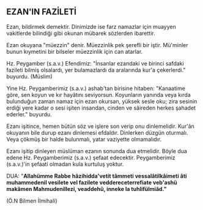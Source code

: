 ## EZAN'IN FAZİLETİ

Ezan, bildirmek demektir. Dinimizde ise farz namaz­lar için muayyen vakitlerde bilindiği gibi okunan mü­barek sözlerden ibarettir.

Ezan okuyana "müezzin" denir. Müezzinlik pek şe­refli bir iştir. Mü'minler bunun kıymetini bir bilseler müezzinlik için can atarlar.

Hz. Peygamber (s.a.v.) Efendimiz: "İnsanlar ezanda­ki ve birinci safdaki fazileti bilmiş olsalardı, yer bu­lamazlardı da aralarında kur'a çekerlerdi." buyurdu. (Müslim)

Yine Hz. Peygamberimiz (s.a.v.) ashab'tan birisine hi­taben: "Kanaatime göre, sen koyun ve kır hayâtını se­viyorsun. Koyunların yanında veya kırda bulundu­ğun zaman namaz için ezan okursan, yüksek sesle oku; zira sesinin erdiği yere kadar o sesi işiten insan­dan, cinden ve sâireden herkes şahadet ederler." bu­yurdu.

Ezanı işitince, hemen bütün söz ve işlere son verip onu dinlemelidir. Kur'ân okuyanın bile durup ezanı dinlemesi efdaldır. Dinlerken düzgün oturmalı. Veya çökmüş bir halde bulunmalı, yatar vaziyette olmamalı­dır.

Ezanı işitip dinleyen müslüman ezanın sonunda dua etmelidir. Böyle dua edene Hz. Peygamberimiz (s.a.v.) şefaat edecektir. Peygamberimiz (s.a.v.)'in şefaati olma­dan kula kurtuluş yoktur.

DUA: "**Allahümme Rabbe hâzihidda'vetit tâmmeti vessalâtilkâimeti âti muhammedenil vesilete vel fazi­lete veddereceterrefiate veb'ashü makâmen Mahmudenillezi, veaddehû, inneke la tuhlifülmiâd."**

(Ö.N Bilmen İlmihali)
